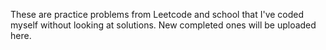 These are practice problems from Leetcode and school that I've coded myself without looking at solutions. New completed ones will be uploaded here.
